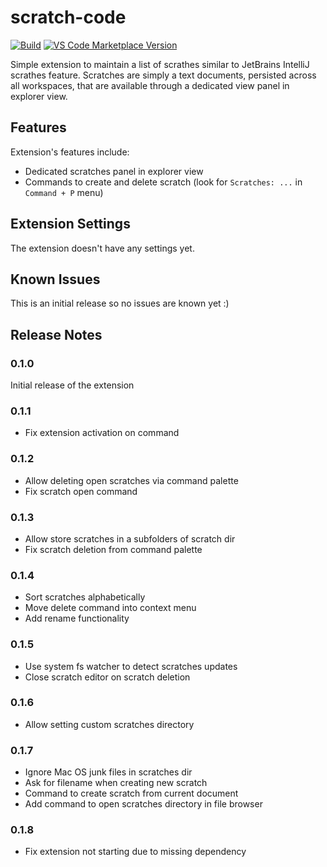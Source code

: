 # scratch-code

[![Build](https://github.com/vladimir-kotikov/scratch-code/actions/workflows/build.yml/badge.svg?branch=main)](https://github.com/vladimir-kotikov/scratch-code/actions/workflows/build.yml)
[![VS Code Marketplace Version](https://img.shields.io/visual-studio-marketplace/v/vlkoti.scratch-code?label=VS%20Code%20%20Marketplace)](https://marketplace.visualstudio.com/items?itemName=vlkoti.scratch-code)

Simple extension to maintain a list of scrathes similar to JetBrains IntelliJ scrathes feature. Scratches are simply a text documents, persisted across all workspaces, that are available through a dedicated view panel in explorer view.

## Features

Extension's features include:

- Dedicated scratches panel in explorer view
- Commands to create and delete scratch (look for `Scratches: ...` in `Command + P` menu)

## Extension Settings

The extension doesn't have any settings yet.

## Known Issues

This is an initial release so no issues are known yet :)

## Release Notes

### 0.1.0

Initial release of the extension

### 0.1.1

- Fix extension activation on command

### 0.1.2

- Allow deleting open scratches via command palette
- Fix scratch open command

### 0.1.3

- Allow store scratches in a subfolders of scratch dir
- Fix scratch deletion from command palette

### 0.1.4

- Sort scratches alphabetically
- Move delete command into context menu
- Add rename functionality

### 0.1.5

- Use system fs watcher to detect scratches updates
- Close scratch editor on scratch deletion

### 0.1.6

- Allow setting custom scratches directory

### 0.1.7

- Ignore Mac OS junk files in scratches dir
- Ask for filename when creating new scratch
- Command to create scratch from current document
- Add command to open scratches directory in file browser

### 0.1.8

- Fix extension not starting due to missing dependency
